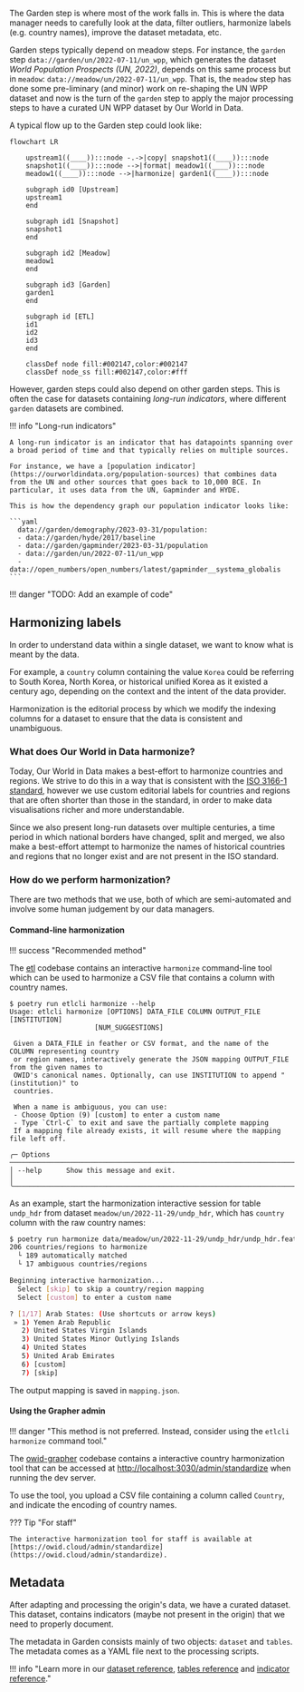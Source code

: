 The Garden step is where most of the work falls in. This is where the data manager needs to carefully look at the data, filter outliers, harmonize labels (e.g. country names), improve the dataset metadata, etc.

Garden steps typically depend on meadow steps. For instance, the `garden` step `data://garden/un/2022-07-11/un_wpp`, which generates the dataset _World Population Prospects (UN, 2022)_, depends on this same process but in `meadow`: `data://meadow/un/2022-07-11/un_wpp`. That is, the `meadow` step has done some pre-liminary (and minor) work on re-shaping the UN WPP dataset and now is the turn of the `garden` step to apply the major processing steps to have a curated UN WPP dataset by Our World in Data.

A typical flow up to the Garden step could look like:


```mermaid
flowchart LR

    upstream1((____)):::node -.->|copy| snapshot1((____)):::node
    snapshot1((____)):::node -->|format| meadow1((____)):::node
    meadow1((____)):::node -->|harmonize| garden1((____)):::node

    subgraph id0 [Upstream]
    upstream1
    end

    subgraph id1 [Snapshot]
    snapshot1
    end

    subgraph id2 [Meadow]
    meadow1
    end

    subgraph id3 [Garden]
    garden1
    end

    subgraph id [ETL]
    id1
    id2
    id3
    end

    classDef node fill:#002147,color:#002147
    classDef node_ss fill:#002147,color:#fff
```

However, garden steps could also depend on other garden steps. This is often the case for datasets containing _long-run indicators_, where different `garden` datasets are combined.


!!! info "Long-run indicators"

    A long-run indicator is an indicator that has datapoints spanning over a broad period of time and that typically relies on multiple sources.

    For instance, we have a [population indicator](https://ourworldindata.org/population-sources) that combines data from the UN and other sources that goes back to 10,000 BCE. In particular, it uses data from the UN, Gapminder and HYDE.

    This is how the dependency graph our population indicator looks like:

    ```yaml
      data://garden/demography/2023-03-31/population:
      - data://garden/hyde/2017/baseline
      - data://garden/gapminder/2023-03-31/population
      - data://garden/un/2022-07-11/un_wpp
      - data://open_numbers/open_numbers/latest/gapminder__systema_globalis
    ```

!!! danger "TODO: Add an example of code"
## Harmonizing labels

In order to understand data within a single dataset, we want to know what is meant by the data.

For example, a `country` column containing the value `Korea` could be referring to South Korea, North Korea, or historical unified Korea as it existed a century ago, depending on the context and the intent of the data provider.

Harmonization is the editorial process by which we modify the indexing columns for a dataset to ensure that the data is consistent and unambiguous.

### What does Our World in Data harmonize?

Today, Our World in Data makes a best-effort to harmonize countries and regions. We strive to do this in a way that is consistent with the [ISO 3166-1 standard](https://en.wikipedia.org/wiki/ISO_3166-1), however we use custom editorial labels for countries and regions that are often shorter than those in the standard, in order to make data visualisations richer and more understandable.

Since we also present long-run datasets over multiple centuries, a time period in which national borders have changed, split and merged, we also make a best-effort attempt to harmonize the names of historical countries and regions that no longer exist and are not present in the ISO standard.

### How do we perform harmonization?

There are two methods that we use, both of which are semi-automated and involve some human judgement by our data managers.

#### Command-line harmonization

!!! success "Recommended method"

The [etl](https://github.com/owid/etl) codebase contains an interactive `harmonize` command-line tool which can be used to harmonize a CSV file that contains a column with country names.

```
$ poetry run etlcli harmonize --help
Usage: etlcli harmonize [OPTIONS] DATA_FILE COLUMN OUTPUT_FILE [INSTITUTION]
                     [NUM_SUGGESTIONS]

 Given a DATA_FILE in feather or CSV format, and the name of the COLUMN representing country
 or region names, interactively generate the JSON mapping OUTPUT_FILE from the given names to
 OWID's canonical names. Optionally, can use INSTITUTION to append "(institution)" to
 countries.

 When a name is ambiguous, you can use:
 - Choose Option (9) [custom] to enter a custom name
 - Type `Ctrl-C` to exit and save the partially complete mapping
 If a mapping file already exists, it will resume where the mapping file left off.

╭─ Options ───────────────────────────────────────────────────────────────────────────────────╮
│ --help      Show this message and exit.                                                     │
╰─────────────────────────────────────────────────────────────────────────────────────────────╯

```

As an example, start the harmonization interactive session for table `undp_hdr` from dataset `meadow/un/2022-11-29/undp_hdr`, which has `country` column with the raw country names:


```bash
$ poetry run harmonize data/meadow/un/2022-11-29/undp_hdr/undp_hdr.feather country mapping.json
206 countries/regions to harmonize
  └ 189 automatically matched
  └ 17 ambiguous countries/regions

Beginning interactive harmonization...
  Select [skip] to skip a country/region mapping
  Select [custom] to enter a custom name

? [1/17] Arab States: (Use shortcuts or arrow keys)
 » 1) Yemen Arab Republic
   2) United States Virgin Islands
   3) United States Minor Outlying Islands
   4) United States
   5) United Arab Emirates
   6) [custom]
   7) [skip]
```

The output mapping is saved in `mapping.json`.

#### Using the Grapher admin

!!! danger  "This method is not preferred. Instead, consider using the `etlcli harmonize` command tool."

The [owid-grapher](https://github.com/owid/owid-grapher) codebase contains a interactive country harmonization tool that can be accessed at [http://localhost:3030/admin/standardize](http://localhost:3030/admin/standardize) when running the dev server.

To use the tool, you upload a CSV file containing a column called `Country`, and indicate the encoding of country names.

??? Tip "For staff"

    The interactive harmonization tool for staff is available at [https://owid.cloud/admin/standardize](https://owid.cloud/admin/standardize).


## Metadata
After adapting and processing the origin's data, we have a curated dataset. This dataset, contains indicators (maybe not present in the origin) that we need to properly document.

The metadata in Garden consists mainly of two objects: `dataset` and `tables`. The metadata comes as a YAML file next to the processing scripts.

!!! info "Learn more in our [dataset reference](../metadata/reference/dataset.md), [tables reference](../metadata/reference/tables.md) and  [indicator reference](../metadata/reference/indicator.md)."
